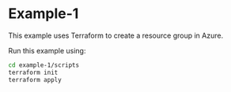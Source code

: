 # Example-1

This example uses Terraform to create a resource group in Azure.

Run this example using:

```bash
cd example-1/scripts
terraform init
terraform apply
```